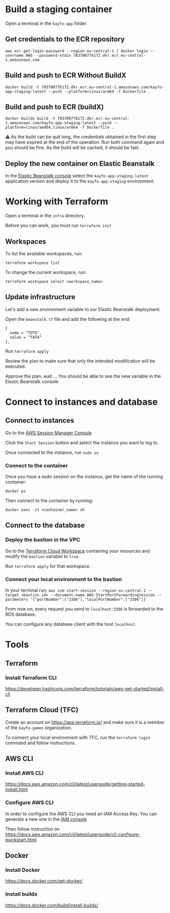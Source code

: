 # Build a staging container

Open a terminal in the `kayfo-app` folder.

## Get credentials to the ECR repository

`aws ecr get-login-password --region eu-central-1 | docker login --username AWS --password-stdin 783700776172.dkr.ecr.eu-central-1.amazonaws.com`


## Build and push to ECR Without BuildX

`docker build -t 783700776172.dkr.ecr.eu-central-1.amazonaws.com/kayfo-app-staging:latest --push --platform=linux/arm64 -f Dockerfile .`

## Build and push to ECR (buildX)

`docker buildx build -t 783700776172.dkr.ecr.eu-central-1.amazonaws.com/kayfo-app-staging:latest --push --platform=linux/amd64,linux/arm64 -f Dockerfile .`

⚠️ As the build can be quit long, the credentials obtained in the first step may have expired at the end of the operation. Run both command again and you should be fine.
As the build will be cached, it should be fast.

## Deploy the new container on Elastic Beanstalk

In the [Elastic Beanstalk console](https://eu-central-1.console.aws.amazon.com/elasticbeanstalk/home?region=eu-central-1#/application/versions?applicationName=kayfo-app-staging)
select the `kayfo-app-staging-latest` application version and deploy it to the `kayfo-app-staging` environment.


# Working with Terraform

Open a terminal in the `infra` directory.

Before you can work, you must run `terraform init`

## Workspaces

To list the available workspaces, run:

`terraform workspace list`

To change the current workspace, run:

`terraform workspace select <workspace_name>`

## Update infrastructure

Let's add a new environment variable to our Elastic Beanstalk deployment.

Open the `beanstalk.tf` file and add the following at the end:

```
{
  name = "TOTO",
  value = "TATA"
},
```

Run `terraform apply`

Review the plan to make sure that only the intended modification will be executed.

Approve the plan, wait ... You should be able to see the new variable in the Elastic Beanstalk console

# Connect to instances and database

## Connect to instances

Go to the [AWS Session Manager Console](https://eu-central-1.console.aws.amazon.com/systems-manager/session-manager/sessions?region=eu-central-1)

Click the `Start Session` button and select the instance you want to log to.

Once connected to the instance, run `sudo su`

### Connect to the container

Once you have a sudo session on the instance, get the name of the running container:

`docker ps`

Then connect to the container by running:

`docker exec -it <container_name> sh`

## Connect to the database

### Deploy the bastion in the VPC

Go to the [Terraform Cloud Workspace](https://app.terraform.io/app/kayfo-games/workspaces/kayfo-app-staging/variables) containing your resources
and modify the `bastion` variable to `true`.

Run `terraform apply` for that workspace.

### Connect your local environment to the bastion

In your terminal run: `aws ssm start-session --region eu-central-1 --target <bastion_id> --document-name AWS-StartPortForwardingSession --parameters '{"portNumber":["3306"],"localPortNumber":["3306"]}'`

From now on, every request you send to `localhost:3306` is forwarded to the RDS database.

You can configure any database client with the host `localhost`.

# Tools

## Terraform

### Install Terraform CLI

https://developer.hashicorp.com/terraform/tutorials/aws-get-started/install-cli

## Terraform Cloud (TFC)

Create an account on https://app.terraform.io/ and make sure it is a member of the `kayfo-games` organization.

To connect your local environment with TFC, run the `terraform login` command and follow instructions.

## AWS CLI

### Install AWS CLI

https://docs.aws.amazon.com/cli/latest/userguide/getting-started-install.html

### Configure AWS CLI

In order to configure the AWS CLI you need an IAM Access Key.
You can generate a new one in the [IAM console](https://us-east-1.console.aws.amazon.com/iamv2/home#/security_credentials?section=IAM_credentials)

Then follow instruction on https://docs.aws.amazon.com/cli/latest/userguide/cli-configure-quickstart.html

## Docker

### Install Docker

https://docs.docker.com/get-docker/

### Install buildx

https://docs.docker.com/build/install-buildx/
